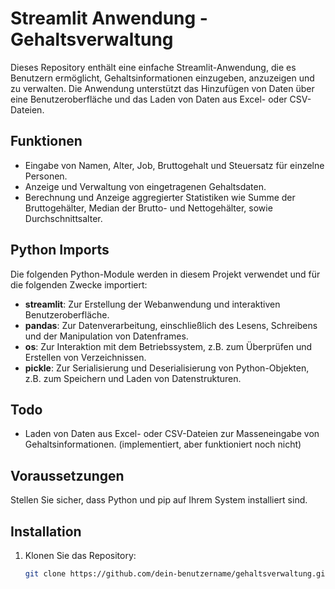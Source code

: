 # Streamlit Anwendung - Gehaltsverwaltung

Dieses Repository enthält eine einfache Streamlit-Anwendung, die es Benutzern ermöglicht, Gehaltsinformationen einzugeben, anzuzeigen und zu verwalten. Die Anwendung unterstützt das Hinzufügen von Daten über eine Benutzeroberfläche und das Laden von Daten aus Excel- oder CSV-Dateien.

## Funktionen

- Eingabe von Namen, Alter, Job, Bruttogehalt und Steuersatz für einzelne Personen.
- Anzeige und Verwaltung von eingetragenen Gehaltsdaten.
- Berechnung und Anzeige aggregierter Statistiken wie Summe der Bruttogehälter, Median der Brutto- und Nettogehälter, sowie Durchschnittsalter.


## Python Imports

Die folgenden Python-Module werden in diesem Projekt verwendet und für die folgenden Zwecke importiert:

- **streamlit**: Zur Erstellung der Webanwendung und interaktiven Benutzeroberfläche.
- **pandas**: Zur Datenverarbeitung, einschließlich des Lesens, Schreibens und der Manipulation von Datenframes.
- **os**: Zur Interaktion mit dem Betriebssystem, z.B. zum Überprüfen und Erstellen von Verzeichnissen.
- **pickle**: Zur Serialisierung und Deserialisierung von Python-Objekten, z.B. zum Speichern und Laden von Datenstrukturen.

## Todo

- Laden von Daten aus Excel- oder CSV-Dateien zur Masseneingabe von Gehaltsinformationen. (implementiert, aber funktioniert noch nicht)

## Voraussetzungen

Stellen Sie sicher, dass Python und pip auf Ihrem System installiert sind.

## Installation

1. Klonen Sie das Repository:

   ```bash
   git clone https://github.com/dein-benutzername/gehaltsverwaltung.git
